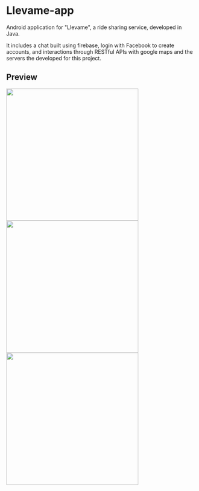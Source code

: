 # Llevame-app

Android application for "Llevame", a ride sharing service, developed in Java.

It includes a chat built using firebase, login with Facebook to create accounts, and interactions through RESTful APIs with google maps and the servers the developed for this project.

## Preview

<img src="https://i.imgur.com/50kpgpJ.png" width = "350">
<img src="https://i.imgur.com/vKdXW9z.png" width = "350">
<img src="https://i.imgur.com/hbXmOBV.png" width = "350">

 